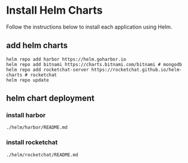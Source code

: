 # Install Helm Charts

Follow the instructions below to install each application using Helm.

## add helm charts

```
helm repo add harbor https://helm.goharbor.io
helm repo add bitnami https://charts.bitnami.com/bitnami # mongodb
helm repo add rocketchat-server https://rocketchat.github.io/helm-charts # rocketchat
helm repo update
```

## helm chart deployment

### install harbor

`./helm/harbor/README.md`


### install rocketchat

`./helm/rocketchat/README.md`